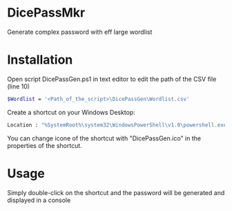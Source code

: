 # DicePassMkr

Generate complex password with eff large wordlist

# Installation

Open script DicePassGen.ps1 in text editor to edit the path of the CSV file (line 10)
```bash
$Wordlist = '<Path_of_the_script>\DicePassGen\Wordlist.csv'
```

Create a shortcut on your Windows Desktop:
```bash
Location : "%SystemRoot%\system32\WindowsPowerShell\v1.0\powershell.exe <Path_of_the_script>\DicePassGen\DicePassGen.ps1"
```

You can change icone of the shortcut with "DicePassGen.ico" in the properties of the shortcut.


# Usage

Simply double-click on the shortcut and the password will be generated and displayed in a console

